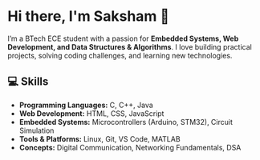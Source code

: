 # Hi there, I'm Saksham 👋

I’m a BTech ECE student with a passion for **Embedded Systems, Web Development, and Data Structures & Algorithms**. I love building practical projects, solving coding challenges, and learning new technologies.

## 💻 Skills
- **Programming Languages:** C, C++, Java
- **Web Development:** HTML, CSS, JavaScript
- **Embedded Systems:** Microcontrollers (Arduino, STM32), Circuit Simulation
- **Tools & Platforms:** Linux, Git, VS Code, MATLAB
- **Concepts:** Digital Communication, Networking Fundamentals, DSA

<!---
STORM533/STORM533 is a ✨ special ✨ repository because its `README.md` (this file) appears on your GitHub profile.
You can click the Preview link to take a look at your changes.
--->

